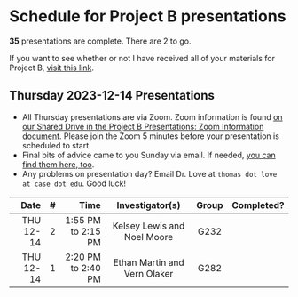 # Schedule for Project B presentations

**35** presentations are complete. There are 2 to go.

If you want to see whether or not I have received all of your materials for Project B, [visit this link](https://github.com/THOMASELOVE/431-classes-2023/blob/main/projB/submission_status.md).

## Thursday 2023-12-14 Presentations

- All Thursday presentations are via Zoom. Zoom information is found [on our Shared Drive in the Project B Presentations: Zoom Information document](https://docs.google.com/document/d/1ARSzHgUeoPW45ljzvecc46pHzUEQvjpDARB0a4-5418/edit?usp=sharing). Please join the Zoom 5 minutes before your presentation is scheduled to start.
- Final bits of advice came to you Sunday via email. If needed, [you can find them here, too](https://github.com/THOMASELOVE/431-classes-2023/blob/main/projB/final_presentation_advice.md).
- Any problems on presentation day? Email Dr. Love at `thomas dot love at case dot edu`. Good luck!

Date | # | Time | Investigator(s) | Group | Completed?
---------: | :-: | --------: | :---------------------------------: | :-----: | :------:
THU 12-14 | 2 | 1:55 PM to 2:15 PM | Kelsey Lewis and Noel Moore | G232
THU 12-14 | 1 | 2:20 PM to 2:40 PM | Ethan Martin and Vern Olaker | G282

